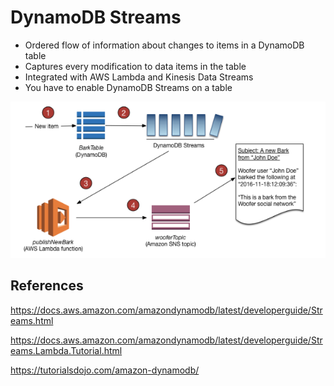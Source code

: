 # DynamoDB Streams

- Ordered flow of information about changes to items in a DynamoDB table
- Captures every modification to data items in the table
- Integrated with AWS Lambda and Kinesis Data Streams
- You have to enable DynamoDB Streams on a table


![Alt text](images/dynamodb-streams.png)

## References

https://docs.aws.amazon.com/amazondynamodb/latest/developerguide/Streams.html

https://docs.aws.amazon.com/amazondynamodb/latest/developerguide/Streams.Lambda.Tutorial.html

https://tutorialsdojo.com/amazon-dynamodb/